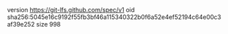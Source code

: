 version https://git-lfs.github.com/spec/v1
oid sha256:5045e16c9192f55fb3bf46a115340322b0f6a52e4ef52194c64e00c3af39e252
size 998

